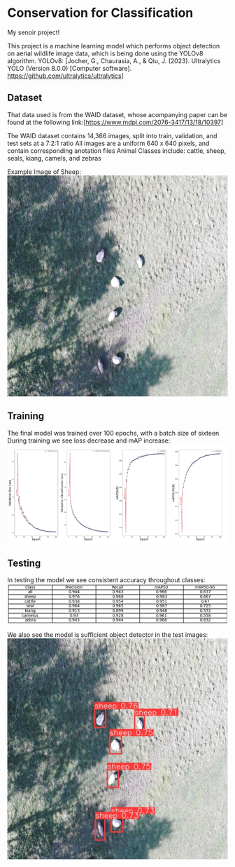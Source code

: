 # Conservation for Classification
 My senoir project!

This project is a machine learning model which performs object detection on aerial wildlife image data, which is being done using the YOLOv8 algorithm. 
YOLOv8: [Jocher, G., Chaurasia, A., & Qiu, J. (2023). Ultralytics YOLO (Version 8.0.0) [Computer software]. https://github.com/ultralytics/ultralytics]

## Dataset
That data used is from the WAID dataset, whose acompanying paper can be found at the following link:[https://www.mdpi.com/2076-3417/13/18/10397] 

The WAID dataset contains 14,366 images, split into train, validation, and test sets at a 7:2:1 ratio
All images are a uniform 640 x 640 pixels, and contain corresponding anotation files
Animal Classes include: cattle, sheep, seals, kiang, camels, and zebras

Example Image of Sheep:
<br>
![alt text](https://github.com/robbyhooker/Classication_Conservation/blob/main/example_images/sheeptest.jpg)

## Training
The final model was trained over 100 epochs, with a batch size of sixteen
During training we see loss decrease and mAP increase:
![alt text](https://github.com/robbyhooker/Classication_Conservation/blob/main/example_images/Screenshot%202024-04-20%20111331.png)
## Testing
In testing the model we see consistent accuracy throughout classes:
![alt text](https://github.com/robbyhooker/Classication_Conservation/blob/main/example_images/Screenshot%202024-04-20%20111356.png)


We also see the model is sufficient object detector in the test images:
![alt text](https://github.com/robbyhooker/Classication_Conservation/blob/main/example_images/sheep_annotated.jpg)



